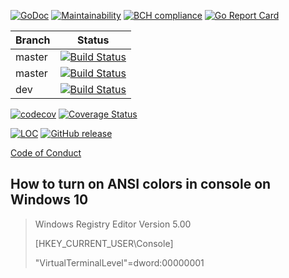 [![GoDoc](https://godoc.org/github.com/sevenate/letitgo?status.svg)](https://godoc.org/github.com/sevenate/letitgo) [![Maintainability](https://api.codeclimate.com/v1/badges/b9f65985b730b2a6732f/maintainability)](https://codeclimate.com/github/sevenate/letitgo/maintainability) [![BCH compliance](https://bettercodehub.com/edge/badge/sevenate/letitgo?branch=master)](https://bettercodehub.com/) [![Go Report Card](https://goreportcard.com/badge/github.com/sevenate/letitgo)](https://goreportcard.com/report/github.com/sevenate/letitgo)


| Branch | Status |
| ------ |:------:|
| master | [![Build Status](https://travis-ci.org/sevenate/letitgo.svg?branch=master)](https://travis-ci.org/sevenate/letitgo) |
| master | [![Build Status](https://github.com/sevenate/letitgo/workflows/Build%20Master/badge.svg)](https://github.com/sevenate/letitgo/actions) |
| dev    | [![Build Status](https://github.com/sevenate/letitgo/workflows/Build%20Dev/badge.svg)](https://github.com/sevenate/letitgo/actions) |

[![codecov](https://codecov.io/gh/sevenate/letitgo/branch/master/graph/badge.svg)](https://codecov.io/gh/sevenate/letitgo) [![Coverage Status](https://coveralls.io/repos/github/sevenate/letitgo/badge.svg)](https://coveralls.io/github/sevenate/letitgo) 

[![LOC](https://tokei.rs/b1/github/sevenate/letitgo?category=code)](https://github.com/sevenate/letitgo)
[![GitHub release](https://img.shields.io/github/release/sevenate/letitgo.svg)](https://github.com/sevenate/letitgo/releases)

[Code of Conduct](CODE_OF_CONDUCT.md)

## How to turn on ANSI colors in console on Windows 10

> Windows Registry Editor Version 5.00
> 
> [HKEY_CURRENT_USER\Console]
> 
> "VirtualTerminalLevel"=dword:00000001
